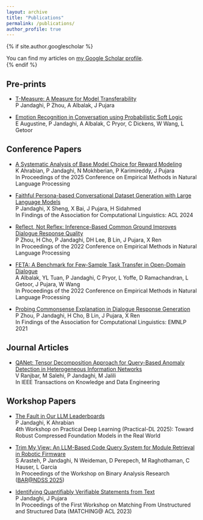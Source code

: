 ```yaml
---
layout: archive
title: "Publications"
permalink: /publications/
author_profile: true
---
```


{% if site.author.googlescholar %}
  <div class="wordwrap">You can find my articles on <a href="{{site.author.googlescholar}}">my Google Scholar profile</a>.</div>
{% endif %}


Pre-prints
-------
* [T-Measure: A Measure for Model Transferability]()<br>
P Jandaghi, P Zhou, A Albalak, J Pujara

* [Emotion Recognition in Conversation using Probabilistic Soft Logic](https://arxiv.org/abs/2207.07238.pdf)<br>
E Augustine, P Jandaghi, A Albalak, C Pryor, C Dickens, W Wang, L Getoor

Conference Papers
--------
* [A Systematic Analysis of Base Model Choice for Reward Modeling](https://arxiv.org/abs/2505.10775)<br>
  K Ahrabian, P Jandaghi, N Mokhberian, P Karimireddy, J Pujara <br>
  In Proceedings of the 2025 Conference on Empirical Methods in Natural Language Processing

* [Faithful Persona-based Conversational Dataset Generation with Large Language Models](https://arxiv.org/abs/2312.10007.pdf)<br>
  P Jandaghi, X Sheng, X Bai, J Pujara, H Sidahmed <br>
  In Findings of the Association for Computational Linguistics: ACL 2024
  
* [Reflect, Not Reflex: Inference-Based Common Ground Improves Dialogue Response Quality](https://aclanthology.org/2022.emnlp-main.714.pdf)<br>
  P Zhou, H Cho, P Jandaghi, DH Lee, B Lin, J Pujara, X Ren <br>
  In Proceedings of the 2022 Conference on Empirical Methods in Natural Language Processing

* [FETA: A Benchmark for Few-Sample Task Transfer in Open-Domain Dialogue](https://aclanthology.org/2022.emnlp-main.751.pdf) <br>
  A Albalak, YL Tuan, P Jandaghi, C Pryor, L Yoffe, D Ramachandran, L Getoor, J Pujara, W Wang <br>
  In Proceedings of the 2022 Conference on Empirical Methods in Natural Language Processing

* [Probing Commonsense Explanation in Dialogue Response Generation](https://aclanthology.org/2021.findings-emnlp.349.pdf) <br>
  P Zhou, P Jandaghi, H Cho, B Lin, J Pujara, X Ren <br>
  In Findings of the Association for Computational Linguistics: EMNLP 2021


Journal Articles
--------
* [QANet: Tensor Decomposition Approach for Query-Based Anomaly Detection in Heterogeneous Information Networks](https://ieeexplore.ieee.org/stamp/stamp.jsp?tp=&arnumber=8488508&tag=1) <br>
  V Ranjbar, M Salehi, P Jandaghi, M Jalili <br>
  In IEEE Transactions on Knowledge and Data Engineering


Workshop Papers
--------
* [The Fault in Our LLM Leaderboards](https://openreview.net/pdf?id=kVrKQ83PPo)<br>
  P Jandaghi, K Ahrabian <br>
  4th Workshop on Practical Deep Learning (Practical-DL 2025): Toward Robust Compressed Foundation Models in the Real World

* [Trim My View: An LLM-Based Code Query System for Module Retrieval in Robotic Firmware](https://arxiv.org/pdf/2503.03969)<br>
  S Arasteh, P Jandaghi, N Weideman, D Perepech, M Raghothaman, C Hauser, L Garcia <br>
  In Proceedings of the Workshop on Binary Analysis Research ([BAR@NDSS 2025](https://www.ndss-symposium.org/ndss2025/submissions/cfp-bar/))

* [Identifying Quantifiably Verifiable Statements from Text](https://aclanthology.org/2023.matching-1.2.pdf)<br>
  P Jandaghi, J Pujara <br>
  In Proceedings of the First Workshop on Matching From Unstructured and Structured Data (MATCHING@ ACL 2023)

  






